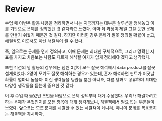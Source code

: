 # Review

수업 때 이번주 활동 내용을 정리하면서 나는 지금까지는 대부분 솔루션을 정해놓고 이를 기반으로 문제를 정의했던 것 같다라고 느꼈다. 아마 이 과정이 제일 그럴 듯한 문제를 만들기 쉬웠기 때문인 것 같다. 하지만 이러한 경우 문제가 잘못 정의될 확률이 높고, 해결책도 이도저도 아닌 해결책이 될 수 있다. 

즉, 앞으로는 문제를 먼저 정의하고, 이때 문제는 최대한 구체적으로, 그리고 명확한 지표를 가지고 처음보는 사람도 다르게 해석될 여지가 없게 정리해야 겠다고 생각했다.

또한 미션의 팀 활동의 경우에는 팀원 3명이 모두 잘못 해석해서 data product를 잘못 설계했었다. 3명이 모여도 잘못 해석하는 경우가 있는데, 혼자 해석하면 핀트가 어긋날 확률이 얼마나 높을까. 이런 생각들을 팀원들 뿐만 아니라, 다른 팀과도 공유하며 최대한 다양한 생각들을 듣는게 중요한 것 같다.

이 후 수업 때 들었던 조언을 바탕으로 문제 정의부터 대거 수정했다. 우리가 해결하려고 하는 문제가 무엇인지를 모든 항목에 대해 생각해보니, 해결책에서 필요 없는 부분들이 보였다. 앞으로는 모든 문제를 해결할 수 있는 해결책이 아니라, 하나의 문제를 목표로하는 해결책을 제시하자.
